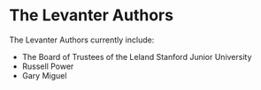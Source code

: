 # The Levanter Authors

The Levanter Authors currently include:
- The Board of Trustees of the Leland Stanford Junior University
- Russell Power
- Gary Miguel
